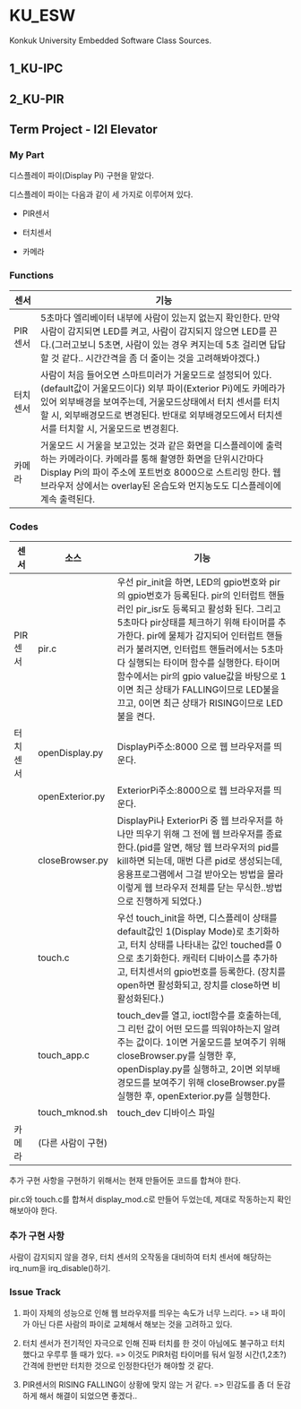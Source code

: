# KU_ESW
Konkuk University Embedded Software Class Sources.



## 1_KU-IPC

## 2_KU-PIR

## Term Project - I2I Elevator

### My Part

디스플레이 파이(Display Pi) 구현을 맡았다.

디스플레이 파이는 다음과 같이 세 가지로 이루어져 있다.

- PIR센서

- 터치센서
- 카메라

### Functions

| 센서     | 기능                                                         |
| -------- | ------------------------------------------------------------ |
| PIR센서  | 5초마다 엘리베이터 내부에 사람이 있는지 없는지 확인한다. 만약 사람이 감지되면 LED를 켜고, 사람이 감지되지 않으면 LED를 끈다.(그러고보니 5초면, 사람이 있는 경우 켜지는데 5초 걸리면 답답할 것 같다.. 시간간격을 좀 더 줄이는 것을 고려해봐야겠다.) |
| 터치센서 | 사람이 처음 들어오면 스마트미러가 거울모드로 설정되어 있다.(default값이 거울모드이다) 외부 파이(Exterior Pi)에도 카메라가 있어 외부배경을 보여주는데, 거울모드상태에서 터치 센서를 터치할 시, 외부배경모드로 변경된다. 반대로 외부배경모드에서 터치센서를 터치할 시, 거울모드로 변경횐다. |
| 카메라   | 거울모드 시 거울을 보고있는 것과 같은 화면을 디스플레이에 출력하는 카메라이다. 카메라를 통해 촬영한 화면을 단위시간마다 Display Pi의 파이 주소에 포트번호 8000으로 스트리밍 한다. 웹 브라우저 상에서는 overlay된 온습도와 먼지농도도 디스플레이에 계속 출력된다. |

### Codes

| 센서     | 소스               | 기능                                                         |
| -------- | ------------------ | ------------------------------------------------------------ |
| PIR센서  | pir.c              | 우선 pir_init을 하면, LED의 gpio번호와 pir의 gpio번호가 등록된다. pir의 인터럽트 핸들러인 pir_isr도 등록되고 활성화 된다. 그리고 5초마다 pir상태를 체크하기 위해 타이머를 추가한다. pir에 물체가 감지되어 인터럽트 핸들러가 불려지면, 인터럽트 핸들러에서는 5초마다 실행되는 타이머 함수를 실행한다. 타이머 함수에서는 pir의 gpio value값을 바탕으로 1이면 최근 상태가 FALLING이므로 LED불을 끄고, 0이면 최근 상태가 RISING이므로 LED불을 켠다. |
| 터치센서 | openDisplay.py     | DisplayPi주소:8000 으로 웹 브라우저를 띄운다.                |
|          | openExterior.py    | ExteriorPi주소:8000으로 웹 브라우저를 띄운다.                |
|          | closeBrowser.py    | DisplayPi나 ExteriorPi 중 웹 브라우저를 하나만 띄우기 위해 그 전에 웹 브라우저를 종료한다.(pid를 알면, 해당 웹 브라우저의 pid를 kill하면 되는데, 매번 다른 pid로 생성되는데, 응용프로그램에서 그걸 받아오는 방법을 몰라 이렇게 웹 브라우저 전체를 닫는 무식한..방법으로 진행하게 되었다.) |
|          | touch.c            | 우선 touch_init을 하면, 디스플레이 상태를 default값인 1(Display Mode)로 초기화하고, 터치 상태를 나타내는 값인 touched를 0으로 초기화한다. 캐릭터 디바이스를 추가하고, 터치센서의 gpio번호를 등록한다. (장치를 open하면 활성화되고, 장치를 close하면 비활성화된다.) |
|          | touch_app.c        | touch_dev를 열고, ioctl함수를 호출하는데, 그 리턴 값이 어떤 모드를 띄워야하는지 알려주는 값이다. 1이면 거울모드를 보여주기 위해 closeBrowser.py를 실행한 후, openDisplay.py를 실행하고, 2이면 외부배경모드를 보여주기 위해 closeBrowser.py를 실행한 후, openExterior.py를 실행한다. |
|          | touch_mknod.sh     | touch_dev 디바이스 파일                                      |
| 카메라   | (다른 사람이 구현) |                                                              |

추가 구현 사항을 구현하기 위해서는 현재 만들어둔 코드를 합쳐야 한다.

pir.c와 touch.c를 합쳐서 display_mod.c로 만들어 두었는데, 제대로 작동하는지 확인해보아야 한다.

### 추가 구현 사항

사람이 감지되지 않을 경우, 터치 센서의 오작동을 대비하여 터치 센서에 해당하는 irq_num을 irq_disable()하기.

### Issue Track

1. 파이 자체의 성능으로 인해 웹 브라우저를 띄우는 속도가 너무 느리다. => 내 파이가 아닌 다른 사람의 파이로 교체해서 해보는 것을 고려하고 있다.
2. 터치 센서가 전기적인 자극으로 인해 진짜 터치를 한 것이 아님에도 불구하고 터치했다고 우루루 뜰 때가 있다. => 이것도 PIR처럼 타이머를 둬서 일정 시간(1,2초?) 간격에 한번만 터치한 것으로 인정한다던가 해야할 것 같다.

3. PIR센서의 RISING FALLING이 상황에 맞지 않는 거 같다. => 민감도를 좀 더 둔감하게 해서 해결이 되었으면 좋겠다..